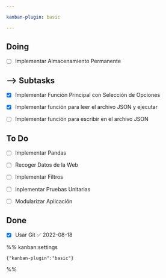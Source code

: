 ```yaml
---

kanban-plugin: basic

---
```


## Doing

- [ ] Implementar Almacenamiento Permanente


## --> Subtasks

- [x] Implementar Función Principal con Selección de Opciones
- [x] Implementar función para leer el archivo JSON y ejecutar
- [ ] Implementar función para escribir en el archivo JSON


## To Do

- [ ] Implementar Pandas
- [ ] Recoger Datos de la Web
- [ ] Implementar Filtros
- [ ] Inplementar Pruebas Unitarias
- [ ] Modularizar Aplicación


## Done

- [x] Usar Git ✅ 2022-08-18




%% kanban:settings
```
{"kanban-plugin":"basic"}
```
%%